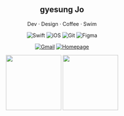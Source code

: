 <div align="center">
  <h2>gyesung Jo</h2>
  <p>Dev · Design · Coffee · Swim</p>
</div>

<div align="center">
  
  ![Swift](https://img.shields.io/badge/Swift-FA7343?style=flat&logo=Swift&logoColor=white)
  ![iOS](https://img.shields.io/badge/iOS-000000?style=flat&logo=apple&logoColor=white)
  ![Git](https://img.shields.io/badge/Git-F05032?style=flat&logo=git&logoColor=white)
  ![Figma](https://img.shields.io/badge/Figma-F24E1E?style=flat&logo=figma&logoColor=white)
  
  [![Gmail](https://img.shields.io/badge/Gmail-EA4335?style=flat&logo=Gmail&logoColor=white)](mailto:blackwinter0105@gmail.com)
  [![Homepage](https://img.shields.io/badge/Portfolio-000000?style=flat&logo=homebridge&logoColor=white)](https://bento.me/cheshire0105)

</div>

<div align="center">
  <img height="150em" src="https://github-readme-stats.vercel.app/api?username=cheshire0105&show_icons=true&theme=dark&hide_border=true&bg_color=000000&title_color=ffffff&text_color=ffffff&icon_color=ffffff"/>
  <img height="150em" src="https://github-readme-stats.vercel.app/api/top-langs/?username=cheshire0105&layout=compact&theme=dark&hide_border=true&bg_color=000000&title_color=ffffff&text_color=ffffff"/>
</div>
